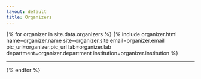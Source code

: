```yaml
---
layout: default
title: Organizers
---
```


{% for organizer in site.data.organizers %}
  {% include organizer.html name=organizer.name site=organizer.site email=organizer.email pic_url=organizer.pic_url lab=organizer.lab department=organizer.department institution=organizer.institution %}
  <hr>
{% endfor %}

